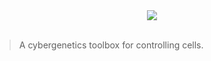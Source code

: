 <div align="center">
  <img src="https://github.com/phuongho43/cytomata/blob/master/media/logo.png"><br><br>
</div>

>A cybergenetics toolbox for controlling cells.
